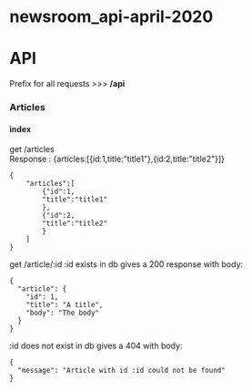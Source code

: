 # newsroom_api-april-2020

# API

Prefix for all requests >>> **/api**

### **Articles**

#### index

get /articles  
Response : {articles:[{id:1,title:"title1"},{id:2,title:"title2"}]}

```
{
    "articles":[
        {"id":1,
        "title":"title1"
        },
        {"id":2,
        "title":"title2"
        }
    ]
}
```

get /article/:id
:id exists in db gives a 200 response with body: 
```
{
  "article": {
    "id": 1,
    "title": "A title",
    "body": "The body"
  }
}
```
:id does not exist in db gives a 404 with body:
```
{
  "message": "Article with id :id could not be found"
}
```